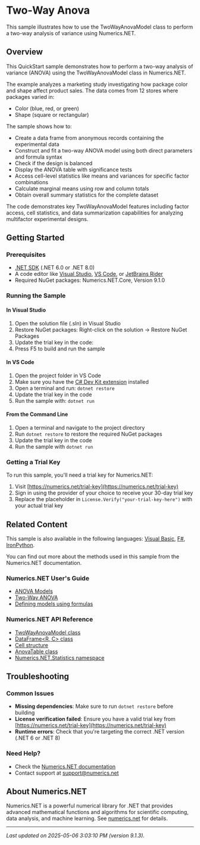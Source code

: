 # Two-Way Anova

This sample illustrates how to use the TwoWayAnovaModel class to perform a two-way analysis of variance using Numerics.NET.

## Overview

This QuickStart sample demonstrates how to perform a two-way analysis of variance (ANOVA) using the TwoWayAnovaModel 
class in Numerics.NET.

The example analyzes a marketing study investigating how package color and shape affect product sales. 
The data comes from 12 stores where packages varied in:
- Color (blue, red, or green)
- Shape (square or rectangular)

The sample shows how to:
- Create a data frame from anonymous records containing the experimental data
- Construct and fit a two-way ANOVA model using both direct parameters and formula syntax
- Check if the design is balanced
- Display the ANOVA table with significance tests
- Access cell-level statistics like means and variances for specific factor combinations
- Calculate marginal means using row and column totals
- Obtain overall summary statistics for the complete dataset

The code demonstrates key TwoWayAnovaModel features including factor access, cell statistics, and 
data summarization capabilities for analyzing multifactor experimental designs.


## Getting Started

### Prerequisites

- [.NET SDK](https://dotnet.microsoft.com/download) (.NET 6.0 or .NET 8.0)
- A code editor like [Visual Studio](https://visualstudio.microsoft.com/), [VS Code](https://code.visualstudio.com/), or [JetBrains Rider](https://www.jetbrains.com/rider/)
- Required NuGet packages: Numerics.NET.Core, Version 9.1.0

### Running the Sample

#### In Visual Studio
1. Open the solution file (.sln) in Visual Studio
2. Restore NuGet packages: Right-click on the solution → Restore NuGet Packages
3. Update the trial key in the code:
4. Press F5 to build and run the sample

#### In VS Code

1. Open the project folder in VS Code
2. Make sure you have the [C# Dev Kit extension](https://marketplace.visualstudio.com/items?itemName=ms-dotnettools.csdevkit) installed
3. Open a terminal and run: `dotnet restore`
4. Update the trial key in the code 
5. Run the sample with: `dotnet run`

#### From the Command Line

1. Open a terminal and navigate to the project directory
2. Run `dotnet restore` to restore the required NuGet packages
3. Update the trial key in the code
4. Run the sample with `dotnet run`

### Getting a Trial Key

To run this sample, you'll need a trial key for Numerics.NET:

1. Visit [https://numerics.net/trial-key](https://numerics.net/trial-key)
2. Sign in using the provider of your choice to receive your 30-day trial key
3. Replace the placeholder in `License.Verify("your-trial-key-here")` with your actual trial key

## Related Content

This sample is also available in the following languages: 
[Visual Basic](https://github.com/NumericsDotNet/quickstart-visualbasic/tree/net462/statistics/analysis-of-variance/anova-two-way), [F#](https://github.com/NumericsDotNet/quickstart-fsharp/tree/net462/statistics/analysis-of-variance/anova-two-way), [IronPython](https://github.com/NumericsDotNet/quickstart-ironpython/tree/net462/statistics/analysis-of-variance/anova-two-way).

You can find out more about the methods used in this sample from the Numerics.NET documentation.

### Numerics.NET User's Guide

- [ANOVA Models](https://numerics.net/documentation/latest/statistics/analysis-of-variance/anova-models)
- [Two-Way ANOVA](https://numerics.net/documentation/latest/statistics/analysis-of-variance/two-way-anova)
- [Defining models using formulas](https://numerics.net/documentation/latest/statistics/statistical-models/defining-models-using-formulas)

### Numerics.NET API Reference

- [TwoWayAnovaModel class](https://numerics.net/documentation/latest/reference/numerics.net.statistics.twowayanovamodel)
- [DataFrame&lt;R, C&gt; class](https://numerics.net/documentation/latest/reference/numerics.net.dataanalysis.dataframe-2)
- [Cell structure](https://numerics.net/documentation/latest/reference/numerics.net.statistics.cell)
- [AnovaTable class](https://numerics.net/documentation/latest/reference/numerics.net.statistics.anovatable)
- [Numerics.NET.Statistics namespace](https://numerics.net/documentation/latest/reference/numerics.net.statistics)


## Troubleshooting

### Common Issues

- **Missing dependencies**: Make sure to run `dotnet restore` before building
- **License verification failed**: Ensure you have a valid trial key from [https://numerics.net/trial-key](https://numerics.net/trial-key)
- **Runtime errors**: Check that you're targeting the correct .NET version (.NET 6 or .NET 8)

### Need Help?

- Check the [Numerics.NET documentation](https://numerics.net/documentation/)
- Contact support at [support@numerics.net](mailto:support@numerics.net?subject=AnovaTwoWay%20QuickStart%20Sample%20%28C%23%29)

## About Numerics.NET

Numerics.NET is a powerful numerical library for .NET that provides advanced mathematical 
functions and algorithms for scientific computing, data analysis, and machine learning.
See [numerics.net](https://numerics.net) for details.

---

_Last updated on 2025-05-06 3:03:10 PM (version 9.1.3)._
